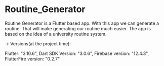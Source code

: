 # Routine_Generator

Routine Generator is a Flutter based app. With this app we can generate a routine. That will make generating our routine much easier. The app is based on the idea of a university routine system.

→ Versions(at the project time):

Flutter: "3.10.6",  Dart SDK Version: "3.0.6",  Firebase version: "12.4.3",  FlutterFire version: "0.2.7"
